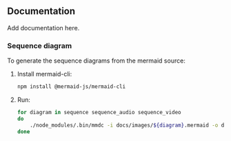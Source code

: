 ## Documentation

Add documentation here.

### Sequence diagram

To generate the sequence diagrams from the mermaid source:

1. Install mermaid-cli:

    ```bash
    npm install @mermaid-js/mermaid-cli
    ```

2. Run:

    ```bash
    for diagram in sequence sequence_audio sequence_video
    do
        ./node_modules/.bin/mmdc -i docs/images/${diagram}.mermaid -o docs/images/${diagram}.svg
    done
    ```

